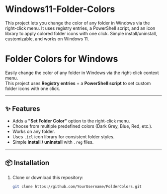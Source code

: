 # Windows11-Folder-Colors
This project lets you change the color of any folder in Windows via the right-click menu. It uses registry entries, a PowerShell script, and an icon library to apply colored folder icons with one click. Simple install/uninstall, customizable, and works on Windows 11.

# Folder Colors for Windows

Easily change the color of any folder in Windows via the right-click context menu.  
This project uses **Registry entries** + a **PowerShell script** to set custom folder icons with one click.

---

## ✨ Features
- Adds a **"Set Folder Color"** option to the right-click menu.
- Choose from multiple predefined colors (Dark Grey, Blue, Red, etc.).
- Works on any folder.
- Uses `.icl` icon library for consistent folder styles.
- Simple **install / uninstall** with `.reg` files.

---

## 📦 Installation

1. Clone or download this repository:
   ```bash
   git clone https://github.com/YourUsername/FolderColors.git
